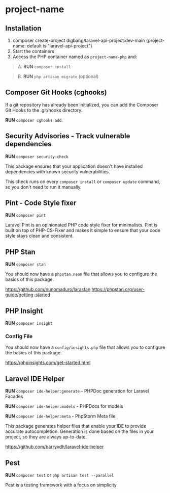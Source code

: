 # project-name

## Installation
1. composer create-project digbang/laravel-api-project:dev-main {project-name: default is "laravel-api-project"}
2. Start the containers
3. Access the PHP container named as `project-name-php` and:

> A. **RUN** `composer install`
 
> B. **RUN** `php artisan migrate` (optional)

## Composer Git Hooks (cghooks)

If a git repository has already been initialized, you can add the Composer Git Hooks to the .git/hooks directory:

**RUN** `composer cghooks add`.

## Security Advisories - Track vulnerable dependencies

**RUN** `composer security:check`

This package ensures that your application doesn't have installed dependencies with known security vulnerabilities.

This check runs on every `composer install` or `composer update` command, so you don't need to run it manually.

## Pint - Code Style fixer

**RUN** `composer pint`

Laravel Pint is an opinionated PHP code style fixer for minimalists. Pint is built on top of PHP-CS-Fixer and makes it simple to ensure that your code style stays clean and consistent.

## PHP Stan

**RUN** `composer stan`

You should now have a ``phpstan.neon`` file that allows you to configure the basics of this package.

https://github.com/nunomaduro/larastan
https://phpstan.org/user-guide/getting-started

## PHP Insight

**RUN** `composer insight`

### Config File

You should now have a ``config/insights.php`` file that allows you to configure the basics of this package.

https://phpinsights.com/get-started.html

## Laravel IDE Helper

**RUN** `composer ide-helper:generate` - PHPDoc generation for Laravel Facades

**RUN** `composer ide-helper:models` - PHPDocs for models

**RUN** `composer ide-helper:meta` - PhpStorm Meta file

This package generates helper files that enable your IDE to provide accurate autocompletion. Generation is done based on the files in your project, so they are always up-to-date.

https://github.com/barryvdh/laravel-ide-helper

## Pest

**RUN** `composer test` or `php artisan test --parallel`

Pest is a testing framework with a focus on simplicity
